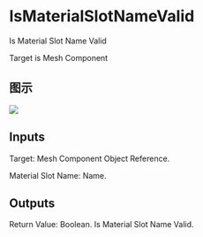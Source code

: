 # IsMaterialSlotNameValid

Is Material Slot Name Valid

Target is Mesh Component

## 图示

![]($-20221218-20380434.png)

## Inputs

Target: Mesh Component Object Reference.

Material Slot Name: Name.  

## Outputs

Return Value: Boolean. Is Material Slot Name Valid.

